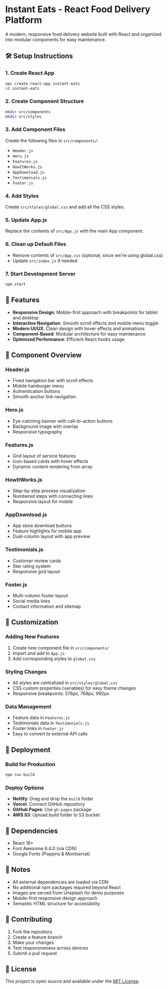 # Instant Eats - React Food Delivery Platform

A modern, responsive food delivery website built with React and organized into modular components for easy maintenance.

## 🛠️ Setup Instructions

### 1. Create React App

```bash
npx create-react-app instant-eats
cd instant-eats
```

### 2. Create Component Structure

```bash
mkdir src/components
mkdir src/styles
```

### 3. Add Component Files

Create the following files in `src/components/`:

- `Header.js`
- `Hero.js`
- `Features.js`
- `HowItWorks.js`
- `AppDownload.js`
- `Testimonials.js`
- `Footer.js`

### 4. Add Styles

Create `src/styles/global.css` and add all the CSS styles.

### 5. Update App.js

Replace the contents of `src/App.js` with the main App component.

### 6. Clean up Default Files

- Remove contents of `src/App.css` (optional, since we're using global.css)
- Update `src/index.js` if needed

### 7. Start Development Server

```bash
npm start
```

## 📱 Features

- **Responsive Design**: Mobile-first approach with breakpoints for tablet and desktop
- **Interactive Navigation**: Smooth scroll effects and mobile menu toggle
- **Modern UI/UX**: Clean design with hover effects and animations
- **Component-Based**: Modular architecture for easy maintenance
- **Optimized Performance**: Efficient React hooks usage

## 🎨 Component Overview

### Header.js

- Fixed navigation bar with scroll effects
- Mobile hamburger menu
- Authentication buttons
- Smooth anchor link navigation

### Hero.js

- Eye-catching banner with call-to-action buttons
- Background image with overlay
- Responsive typography

### Features.js

- Grid layout of service features
- Icon-based cards with hover effects
- Dynamic content rendering from array

### HowItWorks.js

- Step-by-step process visualization
- Numbered steps with connecting lines
- Responsive layout for mobile

### AppDownload.js

- App store download buttons
- Feature highlights for mobile app
- Dual-column layout with app preview

### Testimonials.js

- Customer review cards
- Star rating system
- Responsive grid layout

### Footer.js

- Multi-column footer layout
- Social media links
- Contact information and sitemap

## 🔧 Customization

### Adding New Features

1. Create new component file in `src/components/`
2. Import and add to `App.js`
3. Add corresponding styles to `global.css`

### Styling Changes

- All styles are centralized in `src/styles/global.css`
- CSS custom properties (variables) for easy theme changes
- Responsive breakpoints: 576px, 768px, 992px

### Data Management

- Feature data in `Features.js`
- Testimonials data in `Testimonials.js`
- Footer links in `Footer.js`
- Easy to convert to external API calls

## 🚀 Deployment

### Build for Production

```bash
npm run build
```

### Deploy Options

- **Netlify**: Drag and drop the `build` folder
- **Vercel**: Connect GitHub repository
- **GitHub Pages**: Use `gh-pages` package
- **AWS S3**: Upload build folder to S3 bucket

## 🔗 Dependencies

- React 18+
- Font Awesome 6.4.0 (via CDN)
- Google Fonts (Poppins & Montserrat)

## 📝 Notes

- All external dependencies are loaded via CDN
- No additional npm packages required beyond React
- Images are served from Unsplash for demo purposes
- Mobile-first responsive design approach
- Semantic HTML structure for accessibility

## 🤝 Contributing

1. Fork the repository
2. Create a feature branch
3. Make your changes
4. Test responsiveness across devices
5. Submit a pull request

## 📄 License

This project is open source and available under the [MIT License](LICENSE).

